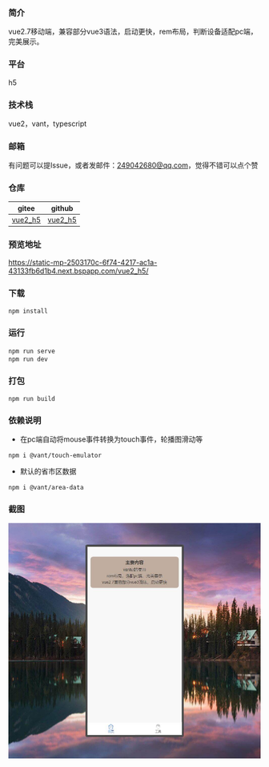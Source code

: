 ### 简介
vue2.7移动端，兼容部分vue3语法，启动更快，rem布局，判断设备适配pc端，完美展示。

### 平台
h5

### 技术栈
vue2，vant，typescript

### 邮箱
有问题可以提Issue，或者发邮件：249042680@qq.com，觉得不错可以点个赞

### 仓库
| gitee | github |
| --- | --- |
| [vue2_h5](https://gitee.com/kangleyunju/vue2_h5) | [vue2_h5](https://github.com/kangleyunju/vue2_h5) |

### 预览地址
https://static-mp-2503170c-6f74-4217-ac1a-43133fb6d1b4.next.bspapp.com/vue2_h5/

### 下载
```
npm install
```
### 运行
```
npm run serve
npm run dev
```

### 打包
```
npm run build
```

### 依赖说明
* 在pc端自动将mouse事件转换为touch事件，轮播图滑动等
```
npm i @vant/touch-emulator
```
* 默认的省市区数据
```
npm i @vant/area-data
```

### 截图
![demo](./images/demo.jpg)